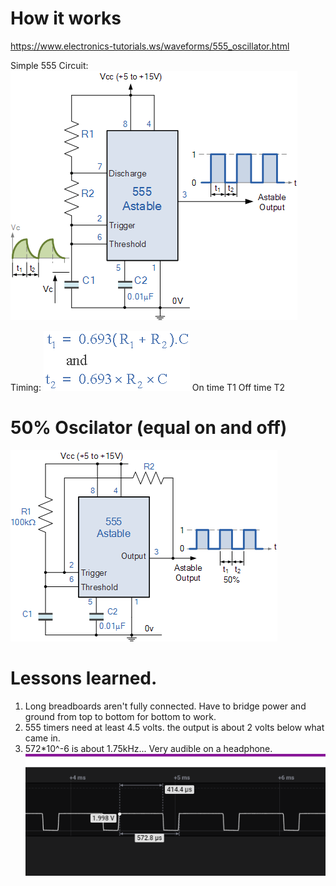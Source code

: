 <!-- TITLE: 555 Timer -->
<!-- SUBTITLE: A quick summary of 555 Timer -->

# How it works
https://www.electronics-tutorials.ws/waveforms/555_oscillator.html

Simple 555 Circuit:
![Waveforms Tim 47](/uploads/waveforms-tim-47.gif "Waveforms Tim 47")

Timing:
![Waveforms Tim 49](/uploads/555-timer/waveforms-tim-49.gif "Waveforms Tim 49")
On time T1
Off time T2

# 50% Oscilator (equal on and off)
![Waveforms Tim 58 A](/uploads/555-timer/waveforms-tim-58-a.gif "Waveforms Tim 58 A")



# Lessons learned.
1.  Long breadboards aren't fully connected.  Have to bridge power and ground from top to bottom for bottom to work.
2.  555 timers need at least 4.5 volts.  the output is about 2 volts below what came in.
3.  572*10^-6 is about 1.75kHz... Very audible on a headphone.
![Image Of Finished Waveform](/uploads/image-of-finished-waveform.png "Image Of Finished Waveform")